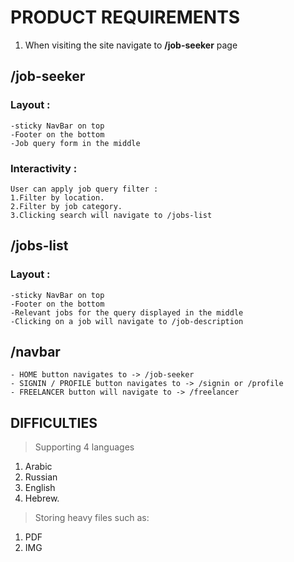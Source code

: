 # PRODUCT REQUIREMENTS 
1. When visiting the site navigate to **/job-seeker** page
 ## /job-seeker
### Layout :
    -sticky NavBar on top 
    -Footer on the bottom
    -Job query form in the middle
### Interactivity :
    User can apply job query filter :
    1.Filter by location.
    2.Filter by job category.
    3.Clicking search will navigate to /jobs-list
## /jobs-list
### Layout : 
    -sticky NavBar on top
    -Footer on the bottom
    -Relevant jobs for the query displayed in the middle
    -Clicking on a job will navigate to /job-description
## /navbar
    - HOME button navigates to -> /job-seeker
    - SIGNIN / PROFILE button navigates to -> /signin or /profile 
    - FREELANCER button will navigate to -> /freelancer







## DIFFICULTIES
> Supporting 4 languages
1. Arabic 
2. Russian
3. English 
4. Hebrew.

> Storing heavy files such as:
1. PDF 
2. IMG


